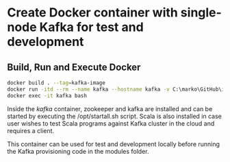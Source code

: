 # Create Docker container with single-node Kafka for test and development

## Build, Run and Execute Docker

```bash
docker build . --tag=kafka-image
docker run -itd --rm --name kafka --hostname kafka -v C:\marko\GitHub\iac-aws-kafka:/local-git kafka-image
docker exec -it kafka bash
```

Inside the *kafka* container, zookeeper and kafka are installed and can be started by executing the /opt/startall.sh script. Scala is also installed in case user wishes to test Scala programs against Kafka cluster in the cloud and requires a client.

This container can be used for test and development locally before running the Kafka provisioning code in the modules folder.
